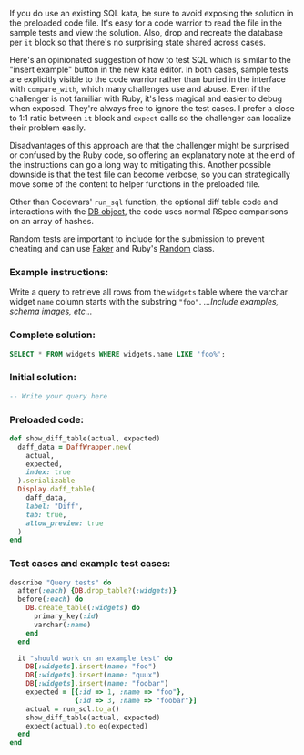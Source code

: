 If you do use an existing SQL kata, be sure to avoid exposing the solution in the preloaded code file. It's easy for a code warrior to read the file in the sample tests and view the solution. Also, drop and recreate the database per `it` block so that there's no surprising state shared across cases.

Here's an opinionated suggestion of how to test SQL which is similar to the "insert example" button in the new kata editor. In both cases, sample tests are explicitly visible to the code warrior rather than buried in the interface with `compare_with`, which many challenges use and abuse. Even if the challenger is not familiar with Ruby, it's less magical and easier to debug when exposed. They're always free to ignore the test cases. I prefer a close to 1:1 ratio between `it` block and `expect` calls so the challenger can localize their problem easily.

Disadvantages of this approach are that the challenger might be surprised or confused by the Ruby code, so offering an explanatory note at the end of the instructions can go a long way to mitigating this. Another possible downside is that the test file can become verbose, so you can strategically move some of the content to helper functions in the preloaded file.

Other than Codewars' `run_sql` function, the optional diff table code and interactions with the [DB object](https://github.com/jeremyevans/sequel#label-A+Short+Example), the code uses normal RSpec comparisons on an array of hashes.

Random tests are important to include for the submission to prevent cheating and can use [Faker](https://github.com/faker-ruby/faker) and Ruby's [Random](https://ruby-doc.org/core-2.4.0/Random.html) class.

### Example instructions:

Write a query to retrieve all rows from the `widgets` table where the varchar widget `name` column starts with the substring `"foo"`. _...Include examples, schema images, etc..._

### Complete solution:

```sql
SELECT * FROM widgets WHERE widgets.name LIKE 'foo%';
```

### Initial solution:

```sql
-- Write your query here
```

### Preloaded code:

```ruby
def show_diff_table(actual, expected)
  daff_data = DaffWrapper.new(
    actual,
    expected,
    index: true
  ).serializable
  Display.daff_table(
    daff_data,
    label: "Diff",
    tab: true,
    allow_preview: true
  )
end
```

### Test cases and example test cases:

```ruby
describe "Query tests" do
  after(:each) {DB.drop_table?(:widgets)}
  before(:each) do
    DB.create_table(:widgets) do
      primary_key(:id)
      varchar(:name)
    end
  end

  it "should work on an example test" do
    DB[:widgets].insert(name: "foo")
    DB[:widgets].insert(name: "quux")
    DB[:widgets].insert(name: "foobar")
    expected = [{:id => 1, :name => "foo"},
                {:id => 3, :name => "foobar"}]
    actual = run_sql.to_a()
    show_diff_table(actual, expected)
    expect(actual).to eq(expected)
  end
end
```
